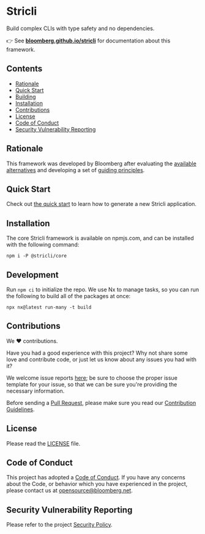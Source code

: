 # Stricli

Build complex CLIs with type safety and no dependencies.

👉 See **[bloomberg.github.io/stricli](https://bloomberg.github.io/stricli/)** for documentation about this framework.

## Contents

-   [Rationale](#rationale)
-   [Quick Start](#quick-start)
-   [Building](#building)
-   [Installation](#installation)
-   [Contributions](#contributions)
-   [License](#license)
-   [Code of Conduct](#code-of-conduct)
-   [Security Vulnerability Reporting](#security-vulnerability-reporting)

## Rationale

This framework was developed by Bloomberg after evaluating the [available alternatives](https://bloomberg.github.io/stricli/docs/getting-started/alternatives) and developing a set of [guiding principles](https://bloomberg.github.io/stricli/docs/getting-started/principles).

## Quick Start

Check out [the quick start](https://bloomberg.github.io/stricli/docs/quick-start) to learn how to generate a new Stricli application.

## Installation

The core Stricli framework is available on npmjs.com, and can be installed with the following command:

```
npm i -P @stricli/core
```

## Development

Run `npm ci` to initialize the repo. We use Nx to manage tasks, so you can run the following to build all of the packages at once:

```
npx nx@latest run-many -t build
```

## Contributions

We :heart: contributions.

Have you had a good experience with this project? Why not share some love and contribute code, or just let us know about any issues you had with it?

We welcome issue reports [here](../../issues); be sure to choose the proper issue template for your issue, so that we can be sure you're providing the necessary information.

Before sending a [Pull Request](../../pulls), please make sure you read our [Contribution Guidelines](./.github/CONTRIBUTING.md).

## License

Please read the [LICENSE](LICENSE) file.

## Code of Conduct

This project has adopted a [Code of Conduct](https://github.com/bloomberg/.github/blob/main/CODE_OF_CONDUCT.md).
If you have any concerns about the Code, or behavior which you have experienced in the project, please
contact us at opensource@bloomberg.net.

## Security Vulnerability Reporting

Please refer to the project [Security Policy](https://github.com/bloomberg/.github/blob/main/SECURITY.MD).
